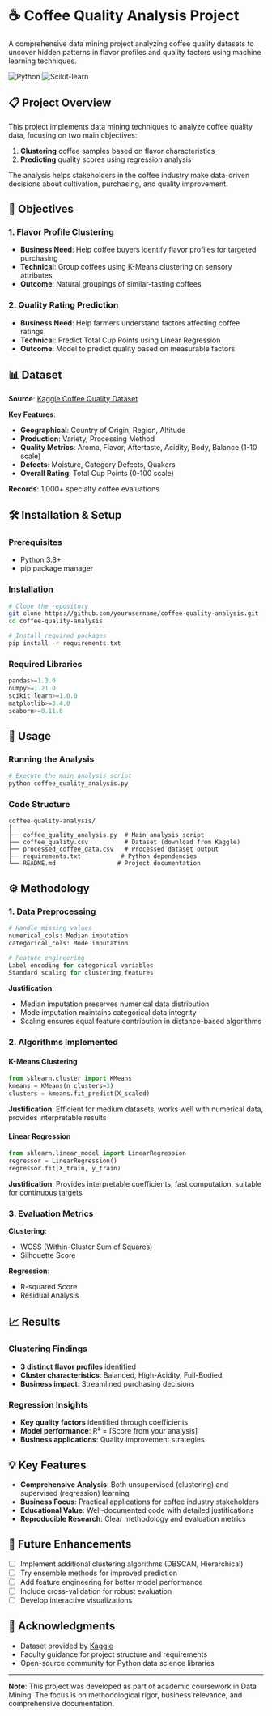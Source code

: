 # ☕ Coffee Quality Analysis Project

A comprehensive data mining project analyzing coffee quality datasets to uncover hidden patterns in flavor profiles and quality factors using machine learning techniques.

![Python](https://img.shields.io/badge/Python-3.8%2B-blue)
![Scikit-learn](https://img.shields.io/badge/Scikit--learn-ML-orange)

## 📋 Project Overview

This project implements data mining techniques to analyze coffee quality data, focusing on two main objectives:
1. **Clustering** coffee samples based on flavor characteristics
2. **Predicting** quality scores using regression analysis

The analysis helps stakeholders in the coffee industry make data-driven decisions about cultivation, purchasing, and quality improvement.

## 🎯 Objectives

### 1. Flavor Profile Clustering
- **Business Need**: Help coffee buyers identify flavor profiles for targeted purchasing
- **Technical**: Group coffees using K-Means clustering on sensory attributes
- **Outcome**: Natural groupings of similar-tasting coffees

### 2. Quality Rating Prediction  
- **Business Need**: Help farmers understand factors affecting coffee ratings
- **Technical**: Predict Total Cup Points using Linear Regression
- **Outcome**: Model to predict quality based on measurable factors

## 📊 Dataset

**Source**: [Kaggle Coffee Quality Dataset](https://www.kaggle.com/datasets/fatihb/coffee-quality-data-cqi)

**Key Features**:
- **Geographical**: Country of Origin, Region, Altitude
- **Production**: Variety, Processing Method
- **Quality Metrics**: Aroma, Flavor, Aftertaste, Acidity, Body, Balance (1-10 scale)
- **Defects**: Moisture, Category Defects, Quakers
- **Overall Rating**: Total Cup Points (0-100 scale)

**Records**: 1,000+ specialty coffee evaluations

## 🛠️ Installation & Setup

### Prerequisites
- Python 3.8+
- pip package manager

### Installation
```bash
# Clone the repository
git clone https://github.com/yourusername/coffee-quality-analysis.git
cd coffee-quality-analysis

# Install required packages
pip install -r requirements.txt
```

### Required Libraries
```python
pandas>=1.3.0
numpy>=1.21.0
scikit-learn>=1.0.0
matplotlib>=3.4.0
seaborn>=0.11.0
```

## 🚀 Usage

### Running the Analysis
```python
# Execute the main analysis script
python coffee_quality_analysis.py
```

### Code Structure
```
coffee-quality-analysis/
│
├── coffee_quality_analysis.py  # Main analysis script
├── coffee_quality.csv          # Dataset (download from Kaggle)
├── processed_coffee_data.csv   # Processed dataset output
├── requirements.txt           # Python dependencies
└── README.md                 # Project documentation
```

## ⚙️ Methodology

### 1. Data Preprocessing
```python
# Handle missing values
numerical_cols: Median imputation
categorical_cols: Mode imputation

# Feature engineering
Label encoding for categorical variables
Standard scaling for clustering features
```

**Justification**: 
- Median imputation preserves numerical data distribution
- Mode imputation maintains categorical data integrity  
- Scaling ensures equal feature contribution in distance-based algorithms

### 2. Algorithms Implemented

#### K-Means Clustering
```python
from sklearn.cluster import KMeans
kmeans = KMeans(n_clusters=3)
clusters = kmeans.fit_predict(X_scaled)
```

**Justification**: Efficient for medium datasets, works well with numerical data, provides interpretable results

#### Linear Regression
```python
from sklearn.linear_model import LinearRegression
regressor = LinearRegression()
regressor.fit(X_train, y_train)
```

**Justification**: Provides interpretable coefficients, fast computation, suitable for continuous targets

### 3. Evaluation Metrics

**Clustering**:
- WCSS (Within-Cluster Sum of Squares)
- Silhouette Score

**Regression**:
- R-squared Score
- Residual Analysis

## 📈 Results

### Clustering Findings
- **3 distinct flavor profiles** identified
- **Cluster characteristics**: Balanced, High-Acidity, Full-Bodied
- **Business impact**: Streamlined purchasing decisions

### Regression Insights
- **Key quality factors** identified through coefficients
- **Model performance**: R² = [Score from your analysis]
- **Business applications**: Quality improvement strategies

## 💡 Key Features

- **Comprehensive Analysis**: Both unsupervised (clustering) and supervised (regression) learning
- **Business Focus**: Practical applications for coffee industry stakeholders
- **Educational Value**: Well-documented code with detailed justifications
- **Reproducible Research**: Clear methodology and evaluation metrics

## 🔮 Future Enhancements

- [ ] Implement additional clustering algorithms (DBSCAN, Hierarchical)
- [ ] Try ensemble methods for improved prediction
- [ ] Add feature engineering for better model performance
- [ ] Include cross-validation for robust evaluation
- [ ] Develop interactive visualizations

## 🙏 Acknowledgments

- Dataset provided by [Kaggle](https://www.kaggle.com/)
- Faculty guidance for project structure and requirements
- Open-source community for Python data science libraries

---

**Note**: This project was developed as part of academic coursework in Data Mining. The focus is on methodological rigor, business relevance, and comprehensive documentation.
